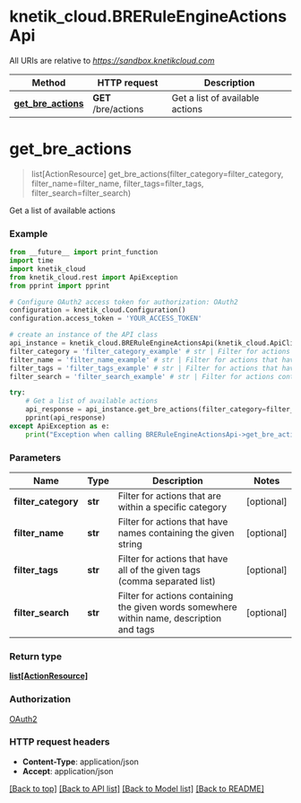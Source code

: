 # knetik_cloud.BRERuleEngineActionsApi

All URIs are relative to *https://sandbox.knetikcloud.com*

Method | HTTP request | Description
------------- | ------------- | -------------
[**get_bre_actions**](BRERuleEngineActionsApi.md#get_bre_actions) | **GET** /bre/actions | Get a list of available actions


# **get_bre_actions**
> list[ActionResource] get_bre_actions(filter_category=filter_category, filter_name=filter_name, filter_tags=filter_tags, filter_search=filter_search)

Get a list of available actions

### Example 
```python
from __future__ import print_function
import time
import knetik_cloud
from knetik_cloud.rest import ApiException
from pprint import pprint

# Configure OAuth2 access token for authorization: OAuth2
configuration = knetik_cloud.Configuration()
configuration.access_token = 'YOUR_ACCESS_TOKEN'

# create an instance of the API class
api_instance = knetik_cloud.BRERuleEngineActionsApi(knetik_cloud.ApiClient(configuration))
filter_category = 'filter_category_example' # str | Filter for actions that are within a specific category (optional)
filter_name = 'filter_name_example' # str | Filter for actions that have names containing the given string (optional)
filter_tags = 'filter_tags_example' # str | Filter for actions that have all of the given tags (comma separated list) (optional)
filter_search = 'filter_search_example' # str | Filter for actions containing the given words somewhere within name, description and tags (optional)

try: 
    # Get a list of available actions
    api_response = api_instance.get_bre_actions(filter_category=filter_category, filter_name=filter_name, filter_tags=filter_tags, filter_search=filter_search)
    pprint(api_response)
except ApiException as e:
    print("Exception when calling BRERuleEngineActionsApi->get_bre_actions: %s\n" % e)
```

### Parameters

Name | Type | Description  | Notes
------------- | ------------- | ------------- | -------------
 **filter_category** | **str**| Filter for actions that are within a specific category | [optional] 
 **filter_name** | **str**| Filter for actions that have names containing the given string | [optional] 
 **filter_tags** | **str**| Filter for actions that have all of the given tags (comma separated list) | [optional] 
 **filter_search** | **str**| Filter for actions containing the given words somewhere within name, description and tags | [optional] 

### Return type

[**list[ActionResource]**](ActionResource.md)

### Authorization

[OAuth2](../README.md#OAuth2)

### HTTP request headers

 - **Content-Type**: application/json
 - **Accept**: application/json

[[Back to top]](#) [[Back to API list]](../README.md#documentation-for-api-endpoints) [[Back to Model list]](../README.md#documentation-for-models) [[Back to README]](../README.md)

